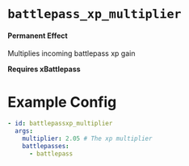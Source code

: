 # `battlepass_xp_multiplier`
#### Permanent Effect

Multiplies incoming battlepass xp gain

**Requires xBattlepass**
# Example Config
```yaml
- id: battlepassxp_multiplier
  args:
    multiplier: 2.05 # The xp multiplier
    battlepasses:
      - battlepass
```
